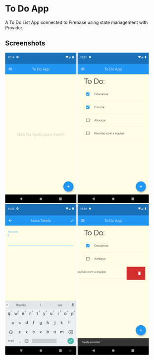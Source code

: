 # To Do App

A To Do List App connected to Firebase using state management with Provider.

## Screenshots
<img src="screenshots/Screenshot-1.png" width=230/> <img src="screenshots/Screenshot-2.png" width=230/>
<img src="screenshots/Screenshot-3.png" width=230/> <img src="screenshots/Screenshot-4.png" width=230/>
